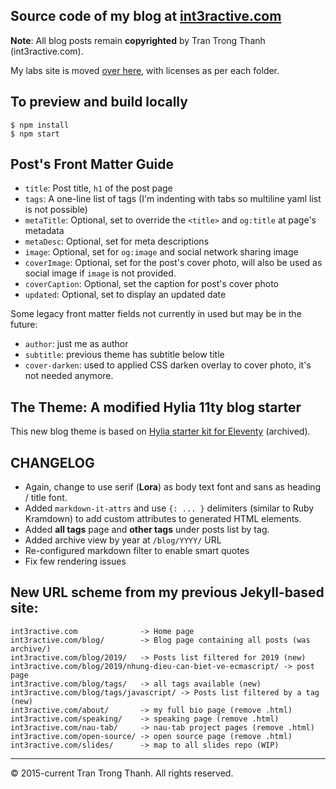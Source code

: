 ## Source code of my blog at [int3ractive.com](https://int3ractive.com)


**Note**: All blog posts remain **copyrighted** by Tran Trong Thanh (int3ractive.com).

My labs site is moved [over here](https://github.com/trongthanh/labs.int3ractive.com), with licenses as per each folder.

## To preview and build locally

```shell
$ npm install
$ npm start
```
## Post's Front Matter Guide

- `title`: Post title, `h1` of the post page
- `tags`: A one-line list of tags (I'm indenting with tabs so multiline yaml list is not possible)
- `metaTitle`: Optional, set to override the `<title>` and `og:title`  at page's metadata
- `metaDesc`: Optional, set for meta descriptions
- `image`: Optional, set for `og:image` and social network sharing image
- `coverImage`: Optional, set for the post's cover photo, will also be used as social image if `image` is not provided.
- `coverCaption`: Optional, set the caption for post's cover photo
- `updated`: Optional, set to display an updated date

Some legacy front matter fields not currently in used but may be in the future:

- `author`: just me as author
- `subtitle`: previous theme has subtitle below title
- `cover-darken`: used to applied CSS darken overlay to cover photo, it's not needed anymore.

## The Theme: A modified Hylia 11ty blog starter

This new blog theme is based on [Hylia starter kit for Eleventy](https://github.com/hankchizljaw/hylia) (archived).

## CHANGELOG

- Again, change to use serif (**Lora**) as body text font and sans as heading / title font.
- Added `markdown-it-attrs` and use `{: ... }` delimiters (similar to Ruby Kramdown) to add custom attributes to generated HTML elements.
- Added **all tags** page and **other tags** under posts list by tag.
- Added archive view by year at `/blog/YYYY/` URL
- Re-configured markdown filter to enable smart quotes
- Fix few rendering issues

## New URL scheme from my previous Jekyll-based site:

```
int3ractive.com              -> Home page
int3ractive.com/blog/        -> Blog page containing all posts (was archive/)
int3ractive.com/blog/2019/   -> Posts list filtered for 2019 (new)
int3ractive.com/blog/2019/nhung-dieu-can-biet-ve-ecmascript/ -> post page
int3ractive.com/blog/tags/   -> all tags available (new)
int3ractive.com/blog/tags/javascript/ -> Posts list filtered by a tag (new)
int3ractive.com/about/       -> my full bio page (remove .html)
int3ractive.com/speaking/    -> speaking page (remove .html)
int3ractive.com/nau-tab/     -> nau-tab project pages (remove .html)
int3ractive.com/open-source/ -> open source page (remove .html)
int3ractive.com/slides/      -> map to all slides repo (WIP)
```

---

© 2015-current Tran Trong Thanh. All rights reserved.
